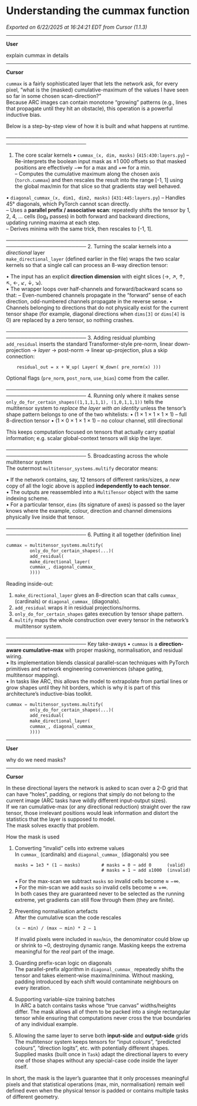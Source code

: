 # Understanding the cummax function
_Exported on 6/22/2025 at 16:24:21 EDT from Cursor (1.1.3)_

---

**User**

explain cummax in details

---

**Cursor**

`cummax` is a fairly sophisticated layer that lets the network ask, for every pixel, “what is the (masked) cumulative-maximum of the values I have seen so far in some chosen scan-direction?”  
Because ARC images can contain monotone “growing” patterns (e.g., lines that propagate until they hit an obstacle), this operation is a powerful inductive bias.

Below is a step-by-step view of how it is built and what happens at runtime.

────────────────────────────────────────────────────────────────────────
1.  The core scalar kernels
   • `cummax_(x, dim, masks)`   (```415:430:layers.py```)
        – Re-interprets the boolean input mask as ±1 000 offsets so that masked
          positions are effectively −∞ for a max and +∞ for a min.  
        – Computes the cumulative maximum along the chosen axis (`torch.cummax`)
          and then rescales the result into the range [-1, 1] using the global
          max/min for that slice so that gradients stay well behaved.

   • `diagonal_cummax_(x, dim1, dim2, masks)`   (```431:445:layers.py```)
        – Handles 45° diagonals, which PyTorch cannot scan directly.  
        – Uses a **parallel prefix / associative scan**: repeatedly shifts the
          tensor by 1, 2, 4, … cells (log₂ passes) in both forward and backward
          directions, updating running maxima at each step.  
        – Derives minima with the same trick, then rescales to [-1, 1].

────────────────────────────────────────────────────────────────────────
2.  Turning the scalar kernels into a *directional* layer  
   `make_directional_layer` (defined earlier in the file) wraps the two scalar
   kernels so that a single call can process an 8-way direction tensor:

   • The input has an explicit **direction dimension** with eight slices
     (→, ↗, ↑, ↖, ←, ↙, ↓, ↘).  
   • The wrapper loops over half-channels and forward/backward scans so that:
        – Even-numbered channels propagate in the “forward” sense of each
          direction, odd-numbered channels propagate in the reverse sense.
   • Channels belonging to directions that do not physically exist for the
     current tensor shape (for example, diagonal directions when `dims[3]` or
     `dims[4]` is 0) are replaced by a zero tensor, so nothing crashes.

────────────────────────────────────────────────────────────────────────
3.  Adding residual plumbing  
   `add_residual` inserts the standard Transformer-style pre-norm, linear
   down-projection → *layer* → post-norm → linear up-projection, plus a skip
   connection:

        residual_out = x + W_up( Layer( W_down( pre_norm(x) )))
   Optional flags (`pre_norm`, `post_norm`, `use_bias`) come from the caller.

────────────────────────────────────────────────────────────────────────
4.  Running only where it makes sense  
   `only_do_for_certain_shapes((1,1,1,1,1), (1,0,1,1,1))` tells the multitensor
   system to *replace the layer with an identity* unless the tensor’s shape
   pattern belongs to one of the two whitelists:
        • (1 × 1 × 1 × 1 × 1)  – full 8-direction tensor
        • (1 × 0 × 1 × 1 × 1) – no colour channel, still directional

   This keeps computation focused on tensors that actually carry spatial
   information; e.g. scalar global-context tensors will skip the layer.

────────────────────────────────────────────────────────────────────────
5.  Broadcasting across the whole multitensor system  
   The outermost `multitensor_systems.multify` decorator means:

   • If the network contains, say, 12 tensors of different ranks/sizes, a *new*
     copy of all the logic above is applied **independently to each tensor**.  
   • The outputs are reassembled into a `MultiTensor` object with the same
     indexing scheme.  
   • For a particular tensor, `dims` (its signature of axes) is passed so the
     layer knows where the example, colour, direction and channel dimensions
     physically live inside that tensor.

────────────────────────────────────────────────────────────────────────
6.  Putting it all together (definition line)  
```446:453:layers.py
cummax = multitensor_systems.multify(
         only_do_for_certain_shapes(...)(
         add_residual(
         make_directional_layer(
         cummax_, diagonal_cummax_
         ))))
```
Reading inside-out:

   1. `make_directional_layer` gives an 8-direction scan that calls
      `cummax_` (cardinals) or `diagonal_cummax_` (diagonals).  
   2. `add_residual` wraps it in residual projections/norms.  
   3. `only_do_for_certain_shapes` gates execution by tensor shape pattern.  
   4. `multify` maps the whole construction over every tensor in the network’s
      multitensor system.

────────────────────────────────────────────────────────────────────────
Key take-aways
• `cummax` is a **direction-aware cumulative-max** with proper masking,
  normalisation, and residual wiring.  
• Its implementation blends classical parallel-scan techniques with PyTorch
  primitives and network engineering conveniences (shape gating, multitensor
  mapping).  
• In tasks like ARC, this allows the model to extrapolate from partial lines or
  grow shapes until they hit borders, which is why it is part of this
  architecture’s inductive-bias toolkit.

```python
cummax = multitensor_systems.multify(
         only_do_for_certain_shapes(...)(
         add_residual(
         make_directional_layer(
         cummax_, diagonal_cummax_
         ))))
```

---

**User**

why do we need masks?

---

**Cursor**

In these directional layers the network is asked to scan over a 2-D grid that can have “holes”, padding, or regions that simply do not belong to the current image (ARC tasks have wildly different input-output sizes).  
If we ran cumulative-max (or any directional reduction) straight over the raw tensor, those irrelevant positions would leak information and distort the statistics that the layer is supposed to model.  
The mask solves exactly that problem.

How the mask is used

1. Converting “invalid” cells into extreme values  
   In `cummax_` (cardinals) and `diagonal_cummax_` (diagonals) you see

       masks = 1e3 * (1 – masks)        # masks = 0 ➞ add 0      (valid)
                                        # masks = 1 ➞ add ±1000  (invalid)

   • For the max-scan we subtract `masks` so invalid cells become ≈ −∞.  
   • For the min-scan we add   `masks` so invalid cells become ≈ +∞.  
   In both cases they are guaranteed never to be selected as the running
   extreme, yet gradients can still flow through them (they are finite).

2. Preventing normalisation artefacts  
   After the cumulative scan the code rescales

       (x – min) / (max – min) * 2 – 1

   If invalid pixels were included in `max`/`min`, the denominator could blow
   up or shrink to ~0, destroying dynamic range. Masking keeps the extrema
   meaningful for the *real* part of the image.

3. Guarding prefix-scan logic on diagonals  
   The parallel-prefix algorithm in `diagonal_cummax_` repeatedly shifts the
   tensor and takes element-wise maxima/minima. Without masking, padding
   introduced by each shift would contaminate neighbours on every iteration.

4. Supporting variable-size training batches  
   In ARC a batch contains tasks whose “true canvas” widths/heights differ.
   The mask allows all of them to be packed into a single rectangular tensor
   while ensuring that computations never cross the true boundaries of any
   individual example.

5. Allowing the same layer to serve both **input-side** and **output-side** grids  
   The multitensor system keeps tensors for “input colours”, “predicted
   colours”, “direction logits”, etc. with potentially different shapes.  
   Supplied masks (built once in `Task`) adapt the directional layers to every
   one of those shapes without any special-case code inside the layer itself.

In short, the mask is the layer’s guarantee that it only processes meaningful
pixels and that statistical operations (max, min, normalisation) remain well
defined even when the physical tensor is padded or contains multiple tasks of
different geometry.

